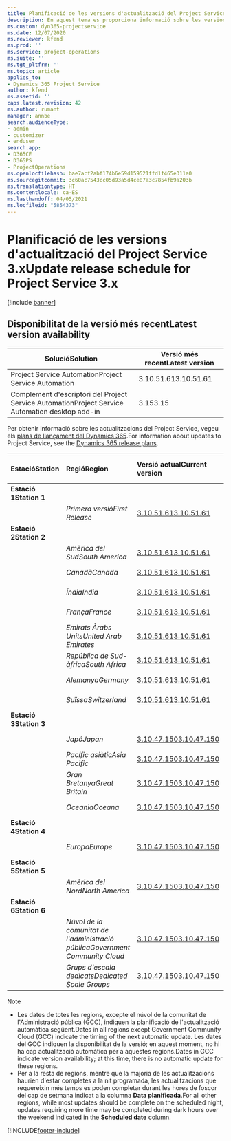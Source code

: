 ```yaml
---
title: Planificació de les versions d'actualització del Project Service 3.x
description: En aquest tema es proporciona informació sobre les versions disponibles i futures del Dynamics 365 Project Service Automation.
ms.custom: dyn365-projectservice
ms.date: 12/07/2020
ms.reviewer: kfend
ms.prod: ''
ms.service: project-operations
ms.suite: ''
ms.tgt_pltfrm: ''
ms.topic: article
applies_to:
- Dynamics 365 Project Service
author: kfend
ms.assetid: ''
caps.latest.revision: 42
ms.author: rumant
manager: annbe
search.audienceType:
- admin
- customizer
- enduser
search.app:
- D365CE
- D365PS
- ProjectOperations
ms.openlocfilehash: bae7acf2abf174b6e59d159521ffd1f465e311a0
ms.sourcegitcommit: 3c60ac7543cc05d93a5d4ce87a3c7854fb9a203b
ms.translationtype: HT
ms.contentlocale: ca-ES
ms.lasthandoff: 04/05/2021
ms.locfileid: "5854373"
---
```

# <a name="update-release-schedule-for-project-service-3x"></a><span data-ttu-id="34ef6-103">Planificació de les versions d'actualització del Project Service 3.x</span><span class="sxs-lookup"><span data-stu-id="34ef6-103">Update release schedule for Project Service 3.x</span></span>

[!include [banner](../includes/psa-now-project-operations.md)]

## <a name="latest-version-availability"></a><span data-ttu-id="34ef6-104">Disponibilitat de la versió més recent</span><span class="sxs-lookup"><span data-stu-id="34ef6-104">Latest version availability</span></span>

| <span data-ttu-id="34ef6-105">Solució</span><span class="sxs-lookup"><span data-stu-id="34ef6-105">Solution</span></span>  | <span data-ttu-id="34ef6-106">Versió més recent</span><span class="sxs-lookup"><span data-stu-id="34ef6-106">Latest version</span></span> |
|-------|----|
| <span data-ttu-id="34ef6-107">Project Service Automation</span><span class="sxs-lookup"><span data-stu-id="34ef6-107">Project Service Automation</span></span>    | <span data-ttu-id="34ef6-108">3.10.51.61</span><span class="sxs-lookup"><span data-stu-id="34ef6-108">3.10.51.61</span></span> |
| <span data-ttu-id="34ef6-109">Complement d'escriptori del Project Service Automation</span><span class="sxs-lookup"><span data-stu-id="34ef6-109">Project Service Automation desktop add-in</span></span>                | <span data-ttu-id="34ef6-110">3.15</span><span class="sxs-lookup"><span data-stu-id="34ef6-110">3.15</span></span>          |

<span data-ttu-id="34ef6-111">Per obtenir informació sobre les actualitzacions del Project Service, vegeu els [plans de llançament del Dynamics 365](https://docs.microsoft.com/dynamics365/release-plans/).</span><span class="sxs-lookup"><span data-stu-id="34ef6-111">For information about updates to Project Service, see the [Dynamics 365 release plans](https://docs.microsoft.com/dynamics365/release-plans/).</span></span> 

| <span data-ttu-id="34ef6-112">Estació</span><span class="sxs-lookup"><span data-stu-id="34ef6-112">Station</span></span>  | <span data-ttu-id="34ef6-113">Regió</span><span class="sxs-lookup"><span data-stu-id="34ef6-113">Region</span></span> | <span data-ttu-id="34ef6-114">Versió actual</span><span class="sxs-lookup"><span data-stu-id="34ef6-114">Current version</span></span> | <span data-ttu-id="34ef6-115">Versió següent</span><span class="sxs-lookup"><span data-stu-id="34ef6-115">Next version</span></span> |  <span data-ttu-id="34ef6-116">Data planificada</span><span class="sxs-lookup"><span data-stu-id="34ef6-116">Scheduled date</span></span>
| :---   | :---   | :---   | :---   |:---   |         
|<span data-ttu-id="34ef6-117"><strong>Estació 1</strong></span><span class="sxs-lookup"><span data-stu-id="34ef6-117"><strong>Station 1</strong></span></span> | |  |  | |
| | <span data-ttu-id="34ef6-118"><i>Primera versió</i></span><span class="sxs-lookup"><span data-stu-id="34ef6-118"><i>First Release</i></span></span> | [<span data-ttu-id="34ef6-119">3.10.51.61</span><span class="sxs-lookup"><span data-stu-id="34ef6-119">3.10.51.61</span></span>](whats-new-ur-30.md) | <span data-ttu-id="34ef6-120">TBD</span><span class="sxs-lookup"><span data-stu-id="34ef6-120">TBD</span></span> | <span data-ttu-id="34ef6-121">23 d'abril de 2021</span><span class="sxs-lookup"><span data-stu-id="34ef6-121">April 23, 2021</span></span>
|<span data-ttu-id="34ef6-122"><strong>Estació 2</strong></span><span class="sxs-lookup"><span data-stu-id="34ef6-122"><strong>Station 2</strong></span></span> | |  |  | |
| | <span data-ttu-id="34ef6-123"><i>Amèrica del Sud</i></span><span class="sxs-lookup"><span data-stu-id="34ef6-123"><i>South America</i></span></span> | [<span data-ttu-id="34ef6-124">3.10.51.61</span><span class="sxs-lookup"><span data-stu-id="34ef6-124">3.10.51.61</span></span>](whats-new-ur-30.md) | <span data-ttu-id="34ef6-125">TBD</span><span class="sxs-lookup"><span data-stu-id="34ef6-125">TBD</span></span> | <span data-ttu-id="34ef6-126">30 d'abril de 2021</span><span class="sxs-lookup"><span data-stu-id="34ef6-126">April 30, 2021</span></span>
| | <span data-ttu-id="34ef6-127"><i>Canadà</i></span><span class="sxs-lookup"><span data-stu-id="34ef6-127"><i>Canada</i></span></span> | [<span data-ttu-id="34ef6-128">3.10.51.61</span><span class="sxs-lookup"><span data-stu-id="34ef6-128">3.10.51.61</span></span>](whats-new-ur-30.md) | <span data-ttu-id="34ef6-129">TBD</span><span class="sxs-lookup"><span data-stu-id="34ef6-129">TBD</span></span> | <span data-ttu-id="34ef6-130">30 d'abril de 2021</span><span class="sxs-lookup"><span data-stu-id="34ef6-130">April 30, 2021</span></span>
| | <span data-ttu-id="34ef6-131"><i>Índia</i></span><span class="sxs-lookup"><span data-stu-id="34ef6-131"><i>India</i></span></span> | [<span data-ttu-id="34ef6-132">3.10.51.61</span><span class="sxs-lookup"><span data-stu-id="34ef6-132">3.10.51.61</span></span>](whats-new-ur-30.md) | <span data-ttu-id="34ef6-133">TBD</span><span class="sxs-lookup"><span data-stu-id="34ef6-133">TBD</span></span> | <span data-ttu-id="34ef6-134">30 d'abril de 2021</span><span class="sxs-lookup"><span data-stu-id="34ef6-134">April 30, 2021</span></span>
| | <span data-ttu-id="34ef6-135"><i>França</i></span><span class="sxs-lookup"><span data-stu-id="34ef6-135"><i>France</i></span></span> | [<span data-ttu-id="34ef6-136">3.10.51.61</span><span class="sxs-lookup"><span data-stu-id="34ef6-136">3.10.51.61</span></span>](whats-new-ur-30.md) | <span data-ttu-id="34ef6-137">TBD</span><span class="sxs-lookup"><span data-stu-id="34ef6-137">TBD</span></span> | <span data-ttu-id="34ef6-138">30 d'abril de 2021</span><span class="sxs-lookup"><span data-stu-id="34ef6-138">April 30, 2021</span></span>
| | <span data-ttu-id="34ef6-139"><i>Emirats Àrabs Units</i></span><span class="sxs-lookup"><span data-stu-id="34ef6-139"><i>United Arab Emirates</i></span></span> | [<span data-ttu-id="34ef6-140">3.10.51.61</span><span class="sxs-lookup"><span data-stu-id="34ef6-140">3.10.51.61</span></span>](whats-new-ur-30.md) | <span data-ttu-id="34ef6-141">TBD</span><span class="sxs-lookup"><span data-stu-id="34ef6-141">TBD</span></span> | <span data-ttu-id="34ef6-142">30 d'abril de 2021</span><span class="sxs-lookup"><span data-stu-id="34ef6-142">April 30, 2021</span></span>
| | <span data-ttu-id="34ef6-143"><i>República de Sud-àfrica</i></span><span class="sxs-lookup"><span data-stu-id="34ef6-143"><i>South Africa</i></span></span> | [<span data-ttu-id="34ef6-144">3.10.51.61</span><span class="sxs-lookup"><span data-stu-id="34ef6-144">3.10.51.61</span></span>](whats-new-ur-30.md) | <span data-ttu-id="34ef6-145">TBD</span><span class="sxs-lookup"><span data-stu-id="34ef6-145">TBD</span></span> | <span data-ttu-id="34ef6-146">30 d'abril de 2021</span><span class="sxs-lookup"><span data-stu-id="34ef6-146">April 30, 2021</span></span>
| | <span data-ttu-id="34ef6-147"><i>Alemanya</i></span><span class="sxs-lookup"><span data-stu-id="34ef6-147"><i>Germany</i></span></span> | [<span data-ttu-id="34ef6-148">3.10.51.61</span><span class="sxs-lookup"><span data-stu-id="34ef6-148">3.10.51.61</span></span>](whats-new-ur-30.md) | <span data-ttu-id="34ef6-149">TBD</span><span class="sxs-lookup"><span data-stu-id="34ef6-149">TBD</span></span> | <span data-ttu-id="34ef6-150">30 d'abril de 2021</span><span class="sxs-lookup"><span data-stu-id="34ef6-150">April 30, 2021</span></span>
| | <span data-ttu-id="34ef6-151"><i>Suïssa</i></span><span class="sxs-lookup"><span data-stu-id="34ef6-151"><i>Switzerland</i></span></span> | [<span data-ttu-id="34ef6-152">3.10.51.61</span><span class="sxs-lookup"><span data-stu-id="34ef6-152">3.10.51.61</span></span>](whats-new-ur-30.md) | <span data-ttu-id="34ef6-153">TBD</span><span class="sxs-lookup"><span data-stu-id="34ef6-153">TBD</span></span> | <span data-ttu-id="34ef6-154">30 d'abril de 2021</span><span class="sxs-lookup"><span data-stu-id="34ef6-154">April 30, 2021</span></span>
|<span data-ttu-id="34ef6-155"><strong>Estació 3</strong></span><span class="sxs-lookup"><span data-stu-id="34ef6-155"><strong>Station 3</strong></span></span> | |  |  | |
| | <span data-ttu-id="34ef6-156"><i>Japó</i></span><span class="sxs-lookup"><span data-stu-id="34ef6-156"><i>Japan</i></span></span> | [<span data-ttu-id="34ef6-157">3.10.47.150</span><span class="sxs-lookup"><span data-stu-id="34ef6-157">3.10.47.150</span></span>](whats-new-ur-29-5.md) | [<span data-ttu-id="34ef6-158">3.10.51.61</span><span class="sxs-lookup"><span data-stu-id="34ef6-158">3.10.51.61</span></span>](whats-new-ur-30.md) | <span data-ttu-id="34ef6-159">9 d'abril de 2021</span><span class="sxs-lookup"><span data-stu-id="34ef6-159">April 9, 2021</span></span>
| | <span data-ttu-id="34ef6-160"><i>Pacífic asiàtic</i></span><span class="sxs-lookup"><span data-stu-id="34ef6-160"><i>Asia Pacific</i></span></span> | [<span data-ttu-id="34ef6-161">3.10.47.150</span><span class="sxs-lookup"><span data-stu-id="34ef6-161">3.10.47.150</span></span>](whats-new-ur-29-5.md) | [<span data-ttu-id="34ef6-162">3.10.51.61</span><span class="sxs-lookup"><span data-stu-id="34ef6-162">3.10.51.61</span></span>](whats-new-ur-30.md) | <span data-ttu-id="34ef6-163">9 d'abril de 2021</span><span class="sxs-lookup"><span data-stu-id="34ef6-163">April 9, 2021</span></span>
| | <span data-ttu-id="34ef6-164"><i>Gran Bretanya</i></span><span class="sxs-lookup"><span data-stu-id="34ef6-164"><i>Great Britain</i></span></span> | [<span data-ttu-id="34ef6-165">3.10.47.150</span><span class="sxs-lookup"><span data-stu-id="34ef6-165">3.10.47.150</span></span>](whats-new-ur-29-5.md) | [<span data-ttu-id="34ef6-166">3.10.51.61</span><span class="sxs-lookup"><span data-stu-id="34ef6-166">3.10.51.61</span></span>](whats-new-ur-30.md) | <span data-ttu-id="34ef6-167">9 d'abril de 2021</span><span class="sxs-lookup"><span data-stu-id="34ef6-167">April 9, 2021</span></span>
| | <span data-ttu-id="34ef6-168"><i>Oceania</i></span><span class="sxs-lookup"><span data-stu-id="34ef6-168"><i>Oceana</i></span></span> | [<span data-ttu-id="34ef6-169">3.10.47.150</span><span class="sxs-lookup"><span data-stu-id="34ef6-169">3.10.47.150</span></span>](whats-new-ur-29-5.md) | [<span data-ttu-id="34ef6-170">3.10.51.61</span><span class="sxs-lookup"><span data-stu-id="34ef6-170">3.10.51.61</span></span>](whats-new-ur-30.md) | <span data-ttu-id="34ef6-171">9 d'abril de 2021</span><span class="sxs-lookup"><span data-stu-id="34ef6-171">April 9, 2021</span></span>
|<span data-ttu-id="34ef6-172"><strong>Estació 4</strong></span><span class="sxs-lookup"><span data-stu-id="34ef6-172"><strong>Station 4</strong></span></span> | |  |  | |
| | <span data-ttu-id="34ef6-173"><i>Europa</i></span><span class="sxs-lookup"><span data-stu-id="34ef6-173"><i>Europe</i></span></span> | [<span data-ttu-id="34ef6-174">3.10.47.150</span><span class="sxs-lookup"><span data-stu-id="34ef6-174">3.10.47.150</span></span>](whats-new-ur-29-5.md) | [<span data-ttu-id="34ef6-175">3.10.51.61</span><span class="sxs-lookup"><span data-stu-id="34ef6-175">3.10.51.61</span></span>](whats-new-ur-30.md) | <span data-ttu-id="34ef6-176">16 d'abril de 2021</span><span class="sxs-lookup"><span data-stu-id="34ef6-176">April 16, 2021</span></span>
|<span data-ttu-id="34ef6-177"><strong>Estació 5</strong></span><span class="sxs-lookup"><span data-stu-id="34ef6-177"><strong>Station 5</strong></span></span> | |  |  | |
| | <span data-ttu-id="34ef6-178"><i>Amèrica del Nord</i></span><span class="sxs-lookup"><span data-stu-id="34ef6-178"><i>North America</i></span></span> | [<span data-ttu-id="34ef6-179">3.10.47.150</span><span class="sxs-lookup"><span data-stu-id="34ef6-179">3.10.47.150</span></span>](whats-new-ur-29-5.md) | [<span data-ttu-id="34ef6-180">3.10.51.61</span><span class="sxs-lookup"><span data-stu-id="34ef6-180">3.10.51.61</span></span>](whats-new-ur-30.md) | <span data-ttu-id="34ef6-181">23 d'abril de 2021</span><span class="sxs-lookup"><span data-stu-id="34ef6-181">April 23, 2021</span></span>
|<span data-ttu-id="34ef6-182"><strong>Estació 6</strong></span><span class="sxs-lookup"><span data-stu-id="34ef6-182"><strong>Station 6</strong></span></span> | |  |  | |
| | <span data-ttu-id="34ef6-183"><i>Núvol de la comunitat de l'administració pública</i></span><span class="sxs-lookup"><span data-stu-id="34ef6-183"><i>Government Community Cloud</i></span></span> | [<span data-ttu-id="34ef6-184">3.10.47.150</span><span class="sxs-lookup"><span data-stu-id="34ef6-184">3.10.47.150</span></span>](whats-new-ur-29-5.md) | [<span data-ttu-id="34ef6-185">3.10.51.61</span><span class="sxs-lookup"><span data-stu-id="34ef6-185">3.10.51.61</span></span>](whats-new-ur-30.md) | <span data-ttu-id="34ef6-186">30 d'abril de 2021</span><span class="sxs-lookup"><span data-stu-id="34ef6-186">April 30, 2021</span></span>
| | <span data-ttu-id="34ef6-187"><i>Grups d'escala dedicats</i></span><span class="sxs-lookup"><span data-stu-id="34ef6-187"><i>Dedicated Scale Groups</i></span></span> | [<span data-ttu-id="34ef6-188">3.10.47.150</span><span class="sxs-lookup"><span data-stu-id="34ef6-188">3.10.47.150</span></span>](whats-new-ur-29-5.md) | [<span data-ttu-id="34ef6-189">3.10.51.61</span><span class="sxs-lookup"><span data-stu-id="34ef6-189">3.10.51.61</span></span>](whats-new-ur-30.md) | <span data-ttu-id="34ef6-190">30 d'abril de 2021</span><span class="sxs-lookup"><span data-stu-id="34ef6-190">April 30, 2021</span></span>

>[!Note]
> - <span data-ttu-id="34ef6-191">Les dates de totes les regions, excepte el núvol de la comunitat de l'Administració pública (GCC), indiquen la planificació de l'actualització automàtica següent.</span><span class="sxs-lookup"><span data-stu-id="34ef6-191">Dates in all regions except Government Community Cloud (GCC) indicate the timing of the next automatic update.</span></span> <span data-ttu-id="34ef6-192">Les dates del GCC indiquen la disponibilitat de la versió; en aquest moment, no hi ha cap actualització automàtica per a aquestes regions.</span><span class="sxs-lookup"><span data-stu-id="34ef6-192">Dates in GCC indicate version availability; at this time, there is no automatic update for these regions.</span></span>
> - <span data-ttu-id="34ef6-193">Per a la resta de regions, mentre que la majoria de les actualitzacions haurien d'estar completes a la nit programada, les actualitzacions que requereixin més temps es poden completar durant les hores de foscor del cap de setmana indicat a la columna **Data planificada**.</span><span class="sxs-lookup"><span data-stu-id="34ef6-193">For all other regions, while most updates should be complete on the scheduled night, updates requiring more time may be completed during dark hours over the weekend indicated in the **Scheduled date** column.</span></span>


[!INCLUDE[footer-include](../includes/footer-banner.md)]

